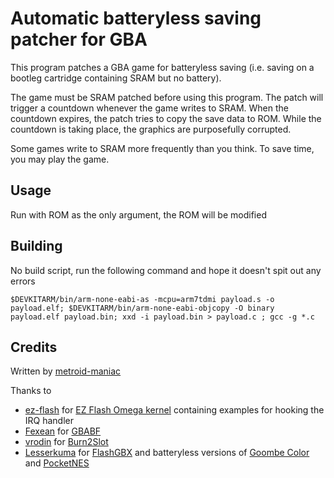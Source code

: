 # Automatic batteryless saving patcher for GBA

This program patches a GBA game for batteryless saving (i.e. saving on a bootleg cartridge containing SRAM but no battery).

The game must be SRAM patched before using this program. The patch will trigger a countdown whenever the game writes to SRAM. When the countdown expires, the patch tries to copy the save data to ROM. While the countdown is taking place, the graphics are purposefully corrupted.

Some games write to SRAM more frequently than you think. To save time, you may play the game.

## Usage
Run with ROM as the only argument, the ROM will be modified 

## Building
No build script, run the following command and hope it doesn't spit out any errors

`$DEVKITARM/bin/arm-none-eabi-as -mcpu=arm7tdmi payload.s -o payload.elf; $DEVKITARM/bin/arm-none-eabi-objcopy -O binary payload.elf payload.bin; xxd -i payload.bin > payload.c ; gcc -g *.c`

## Credits
Written by [metroid-maniac](https://github.com/metroid-maniac/)

Thanks to
- [ez-flash](https://github.com/ez-flash) for [EZ Flash Omega kernel](https://github.com/ez-flash/omega-kernel) containing examples for hooking the IRQ handler
- [Fexean](https://gitlab.com/Fexean) for [GBABF](https://gitlab.com/Fexean/gbabf)
- [vrodin](https://github.com/vrodin) for [Burn2Slot](https://github.com/vrodin/Burn2Slot)
- [Lesserkuma](https://github.com/lesserkuma) for [FlashGBX](https://github.com/lesserkuma/FlashGBX) and batteryless versions of [Goombe Color](https://github.com/lesserkuma/goombacolor) and [PocketNES](https://github.com/lesserkuma/PocketNES)
